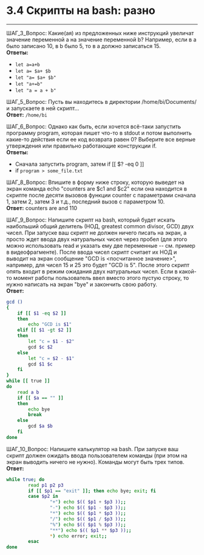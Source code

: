 # 3.4 Скрипты на bash: разно
---
ШАГ_3_Вопрос: Какие(ая) из предложенных ниже инструкций увеличат значение переменной а на значение переменной b? Например, если в а было записано 10, в b было 5, то в а должно записаться 15.  
**Ответы:**
* `let a=a+b`
* `let a= $a+ $b`
* `let "a= $a+ $b"`
* `let "a+=b"`
* `let "a = a + b"`

ШАГ_5_Вопрос: Пусть вы находитесь в директории /home/bi/Documents/ и запускаете в ней скрипт...  
**Ответ:** `/home/bi`

ШАГ_6_Вопрос: Однако как быть, если хочется всё-таки запустить программу program, которая пишет что-то в stdout и потом выполнить какие-то действия если ее код возврата равен 0? Выберите все верные утверждения или правильно работающие конструкции if.  
**Ответы:** 
* Сначала запустить program, затем if [[ $? -eq 0 ]]
* if `program > some_file.txt`

ШАГ_8_Вопрос: Впишите в форму ниже строку, которую выведет на экран команда echo "counters are $c1 and $c2" если она находится в скрипте после десяти вызовов функции counter с параметрами сначала 1, затем 2, затем 3 и т.д., последний вызов с параметром 10.  
**Ответ:** counters are  and 110

ШАГ_9_Вопрос: Напишите скрипт на bash, который будет искать наибольший общий делитель (НОД, greatest common divisor, GCD) двух чисел. При запуске ваш скрипт не должен ничего писать на экран, а просто ждет ввода двух натуральных чисел через пробел (для этого можно использовать read и указать ему две переменные -- см. пример в видеофрагменте). После ввода чисел скрипт считает их НОД и выводит на экран сообщение "GCD is <посчитанное значение>", например, для чисел 15 и 25 это будет "GCD is 5". После этого скрипт опять входит в режим ожидания двух натуральных чисел. Если в какой-то момент работы пользователь ввел вместо этого пустую строку, то нужно написать на экран "bye" и закончить свою работу.  
**Ответ:** 
```bash
gcd ()
{
	if [[ $1 -eq $2 ]]
	then
		echo "GCD is $1"
	elif [[ $1 -gt $2 ]]
	then
		let "c = $1 - $2"
		gcd $c $2
	else
		let "c = $2 - $1"
		gcd $1 $c
	fi
}
while [[ true ]]
do
	read a b
	if [[ $a == "" ]]
	then
		echo bye
		break	
	else
		gcd $a $b
	fi
done
```

ШАГ_10_Вопрос: Напишите калькулятор на bash. При запуске ваш скрипт должен ожидать ввода пользователем команды (при этом на экран выводить ничего не нужно). Команды могут быть трех типов.  
**Ответ:**
```bash
while true; do
        read p1 p2 p3
        if [[ $p1 == "exit" ]]; then echo bye; exit; fi
        case $p2 in
                "+") echo $(( $p1 + $p3 ));;
                "-") echo $(( $p1 - $p3 ));;
                "*") echo $(( $p1 * $p3 ));;
                "/") echo $(( $p1 / $p3 ));;
                "%") echo $(( $p1 % $p3 ));;
                "**") echo $(( $p1 ** $p3 ));;
                *) echo error; exit;;
        esac
done
```